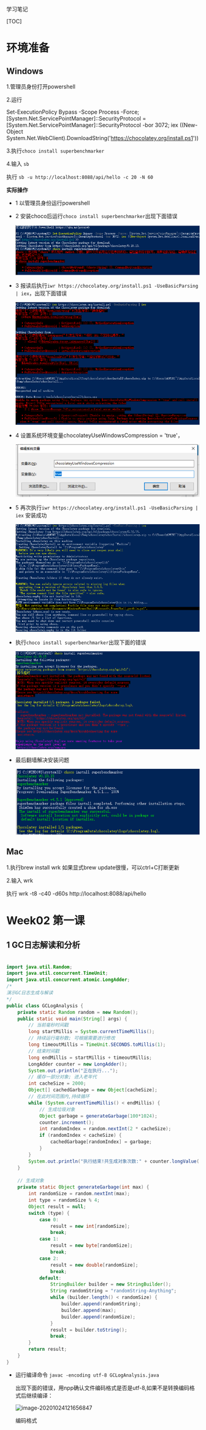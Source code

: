 学习笔记

[TOC]

# 环境准备

## Windows

1.管理员身份打开powershell

2.运行

Set-ExecutionPolicy Bypass -Scope Process -Force; [System.Net.ServicePointManager]::SecurityProtocol = [System.Net.ServicePointManager]::SecurityProtocol -bor 3072; iex ((New-Object System.Net.WebClient).DownloadString('https://chocolatey.org/install.ps1'))

3.执行`choco install superbenchmarker`

4.输入 `sb`

执行 `sb -u http://localhost:8088/api/hello -c 20 -N 60`

**实际操作**

- 1 以管理员身份运行powershell

- 2 安装choco后运行`choco install superbenchmarker`出现下面错误

  ![image-20201024120052243](https://github.com/CHImPB/JAVA-000/blob/main/Week_02/doc_img/image-20201024120052243.png)

- 3 报读后执行`iwr https://chocolatey.org/install.ps1 -UseBasicParsing | iex`，出现下面错误

  ![image-20201024120737674](https://github.com/CHImPB/JAVA-000/blob/main/Week_02/doc_img/image-20201024120737674.png)

- 4 设置系统环境变量chocolateyUseWindowsCompression = 'true'，

  ![image-20201024120952221](https://github.com/CHImPB/JAVA-000/blob/main/Week_02/doc_img/image-20201024120952221.png)

  

- 5 再次执行`iwr https://chocolatey.org/install.ps1 -UseBasicParsing | iex` 安装成功

  ![image-20201024122325187](https://github.com/CHImPB/JAVA-000/blob/main/Week_02/doc_img/image-20201024122325187.png)

- 执行`choco install superbenchmarker`出现下面的错误

  ![image-20201024122431532](https://github.com/CHImPB/JAVA-000/blob/main/Week_02/doc_img/image-20201024122431532.png)

- 最后翻墙解决安装问题

  ![image-20201024124852044](https://github.com/CHImPB/JAVA-000/blob/main/Week_02/doc_img/image-20201024124852044.png)

## Mac

1.执行brew install wrk
如果显式brew update很慢，可以ctrl+C打断更新

2.输入 wrk

执行 wrk -t8 -c40 -d60s http://localhost:8088/api/hello

# Week02 第一课

## 1 GC日志解读和分析

```java

import java.util.Random;
import java.util.concurrent.TimeUnit;
import java.util.concurrent.atomic.LongAdder;
/*
演示GC日志生成与解读
*/
public class GCLogAnalysis {
    private static Random random = new Random();
    public static void main(String[] args) {
        // 当前毫秒时间戳
        long startMillis = System.currentTimeMillis();
        // 持续运行毫秒数; 可根据需要进行修改
        long timeoutMillis = TimeUnit.SECONDS.toMillis(1);
        // 结束时间戳
        long endMillis = startMillis + timeoutMillis;
        LongAdder counter = new LongAdder();
        System.out.println("正在执行...");
        // 缓存一部分对象; 进入老年代
        int cacheSize = 2000;
        Object[] cachedGarbage = new Object[cacheSize];
        // 在此时间范围内,持续循环
        while (System.currentTimeMillis() < endMillis) {
            // 生成垃圾对象
            Object garbage = generateGarbage(100*1024);
            counter.increment();
            int randomIndex = random.nextInt(2 * cacheSize);
            if (randomIndex < cacheSize) {
                cachedGarbage[randomIndex] = garbage;
            }
        }
        System.out.println("执行结束!共生成对象次数:" + counter.longValue());
    }

    // 生成对象
    private static Object generateGarbage(int max) {
        int randomSize = random.nextInt(max);
        int type = randomSize % 4;
        Object result = null;
        switch (type) {
            case 0:
                result = new int[randomSize];
                break;
            case 1:
                result = new byte[randomSize];
                break;
            case 2:
                result = new double[randomSize];
                break;
            default:
                StringBuilder builder = new StringBuilder();
                String randomString = "randomString-Anything";
                while (builder.length() < randomSize) {
                    builder.append(randomString);
                    builder.append(max);
                    builder.append(randomSize);
                }
                result = builder.toString();
                break;
        }
        return result;
    }
}
```

- 运行编译命令 `javac -encoding utf-8 GCLogAnalysis.java`

  出现下面的错误，用npp确认文件编码格式是否是utf-8,如果不是转换编码格式后继续编译：

   ![image-20201024121656847](C:\Users\Administrator\AppData\Roaming\Typora\typora-user-images\image-20201024121656847.png)

  编码格式

 
